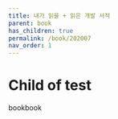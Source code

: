 ```yaml
---
title: 내가 읽을 + 읽은 개발 서적
parent: book
has_children: true
permalink: /book/202007
nav_order: 1
---
```


# Child of test

bookbook
